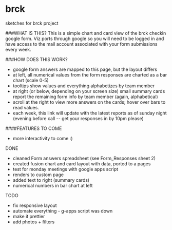 brck
====

sketches for brck project

###WHAT IS THIS?
This is a simple chart and card view of the brck checkin google form. Viz ports through google so you will need to be logged in and have access to the mail account associated with your form submissions every week.

###HOW DOES THIS WORK?
* google form answers are mapped to this page, but the layout differs
* at left, all numerical values from the form responses are charted as a bar chart (scale 0-5)
* tooltips show values and everything alphabetizes by team member
* at right (or below, depending on your screen size) small summary cards report the remaining form info by team member (again, alphabetical)
* scroll at the right to view more answers on the cards; hover over bars to read values.
* each week, this link will update with the latest reports as of sunday night (evening before call -- get your responses in by 10pm please)


####FEATURES TO COME
* more interactivity to come :)

DONE

* cleaned Form answers spreadsheet (see Form_Responses sheet 2)
* created fusion chart and card layout with data, ported to a pages
* test for monday meetings with google apps script
* renders to custom page
* added text to right (summary cards)
* numerical numbers in bar chart at left


TODO

* fix responsive layout
* automate everything - g-apps script was down
* make it prettier
* add photos + filters


